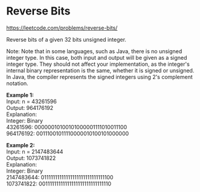 # Reverse Bits
https://leetcode.com/problems/reverse-bits/

Reverse bits of a given 32 bits unsigned integer.

Note:
Note that in some languages, such as Java, there is no unsigned integer type. In this case, both input and output will be given as a signed integer type. They should not affect your implementation, as the integer's internal binary representation is the same, whether it is signed or unsigned.
In Java, the compiler represents the signed integers using 2's complement notation.
 
<b>Example 1:</b>\
Input: n = 43261596\
Output: 964176192\
Explanation:\
Integer: 	Binary\
43261596:	00000010100101000001111010011100\
964176192:	00111001011110000010100101000000

<b>Example 2:</b>\
Input: n = 2147483644\
Output: 1073741822\
Explanation:\
Integer: 	Binary\
2147483644:	01111111111111111111111111111100\
1073741822:	00111111111111111111111111111110
